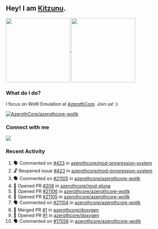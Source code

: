 ## Hey! I am [Kitzunu](https://Github.com/Kitzunu).

<!--
[![Kitzunu's Github stats](https://github-readme-stats.vercel.app/api?username=kitzunu&theme=github_dark&show_icons=true&number_format=long)](https://github.com/Kitzunu)

[![Kitzunu's Language stats](https://github-readme-stats.vercel.app/api/top-langs/?username=Kitzunu&layout=donut&theme=github_dark)](https://github.com/Kitzunu)
-->

<a href="https://github.com/Kitzunu">
  <img height=200 align="center" src="https://github-readme-stats.vercel.app/api?username=kitzunu&theme=github_dark&show_icons=true&number_format=long" />
</a>
<a href="https://github.com/Kitzunu">
  <img height=200 align="center" src="https://github-readme-stats.vercel.app/api/top-langs/?username=Kitzunu&layout=donut&theme=github_dark" />
</a>

### What do I do?

I focus on WoW Emulation at [AzerothCore](https://github.com/AzerothCore). Join us! :)

[![AzerothCore/azerothcore-wotlk](https://github-readme-stats.vercel.app/api/pin/?username=AzerothCore&repo=azerothcore-wotlk&theme=github_dark&show_owner=true)](https://github.com/azerothcore/azerothcore-wotlk)

### Connect with me
[![](https://img.shields.io/badge/AzerothCore%20Discord-Connect%20with%20me!-green)](https://discord.com/invite/gkt4y2x)

### Recent Activity

<!--START_SECTION:activity-->
1. 🗣 Commented on [#423](https://github.com/azerothcore/mod-progression-system/issues/423#issuecomment-2573613804) in [azerothcore/mod-progression-system](https://github.com/azerothcore/mod-progression-system)
2. 🔓 Reopened issue [#423](https://github.com/azerothcore/mod-progression-system/issues/423) in [azerothcore/mod-progression-system](https://github.com/azerothcore/mod-progression-system)
3. 🗣 Commented on [#21105](https://github.com/azerothcore/azerothcore-wotlk/pull/21105#issuecomment-2573543432) in [azerothcore/azerothcore-wotlk](https://github.com/azerothcore/azerothcore-wotlk)
4. 💪 Opened PR [#208](https://github.com/azerothcore/mod-eluna/pull/208) in [azerothcore/mod-eluna](https://github.com/azerothcore/mod-eluna)
5. 💪 Opened PR [#21106](https://github.com/azerothcore/azerothcore-wotlk/pull/21106) in [azerothcore/azerothcore-wotlk](https://github.com/azerothcore/azerothcore-wotlk)
6. 💪 Opened PR [#21105](https://github.com/azerothcore/azerothcore-wotlk/pull/21105) in [azerothcore/azerothcore-wotlk](https://github.com/azerothcore/azerothcore-wotlk)
7. 🗣 Commented on [#21104](https://github.com/azerothcore/azerothcore-wotlk/issues/21104#issuecomment-2573104361) in [azerothcore/azerothcore-wotlk](https://github.com/azerothcore/azerothcore-wotlk)
8. 🎉 Merged PR [#1](https://github.com/azerothcore/doxygen/pull/1) in [azerothcore/doxygen](https://github.com/azerothcore/doxygen)
9. 💪 Opened PR [#1](https://github.com/azerothcore/doxygen/pull/1) in [azerothcore/doxygen](https://github.com/azerothcore/doxygen)
10. 🗣 Commented on [#17558](https://github.com/azerothcore/azerothcore-wotlk/pull/17558#issuecomment-2570987939) in [azerothcore/azerothcore-wotlk](https://github.com/azerothcore/azerothcore-wotlk)
<!--END_SECTION:activity-->
